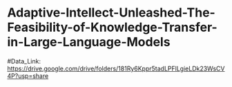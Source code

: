 # Adaptive-Intellect-Unleashed-The-Feasibility-of-Knowledge-Transfer-in-Large-Language-Models
#Data_Link: https://drive.google.com/drive/folders/181Ry6Kppr5tadLPFlLgieLDk23WsCV4P?usp=share

